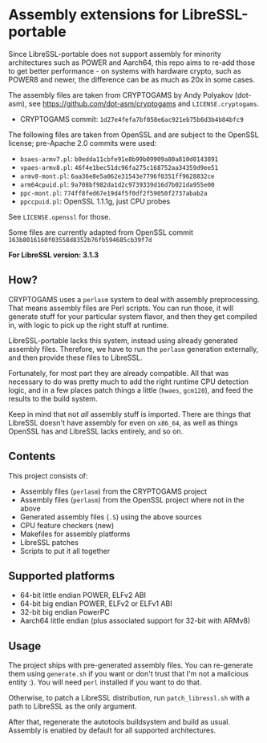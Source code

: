 # Assembly extensions for LibreSSL-portable

Since LibreSSL-portable does not support assembly for minority architectures
such as POWER and Aarch64, this repo aims to re-add those to get better
performance - on systems with hardware crypto, such as POWER8 and newer,
the difference can be as much as 20x in some cases.

The assembly files are taken from CRYPTOGAMS by Andy Polyakov (dot-asm),
see https://github.com/dot-asm/cryptogams and `LICENSE.cryptogams`.

- CRYPTOGAMS commit: `1d27e4fefa7bf058e6ac921eb75b6d3b4b84bfc9`

The following files are taken from OpenSSL and are subject to the OpenSSL
license; pre-Apache 2.0 commits were used:

- `bsaes-armv7.pl`: `b0edda11cbfe91e8b99b09909a80a810d0143891`
- `vpaes-armv8.pl`: `46f4e1bec51dc96fa275c168752aa34359d9ee51`
- `armv8-mont.pl`: `6aa36e8e5a062e31543e7796f0351ff9628832ce`
- `arm64cpuid.pl`: `9a708bf982da1d2c9739339d16d7b021da955e00`
- `ppc-mont.pl`: `774ff8fed67e19d4f5f0df2f59050f2737abab2a`
- `ppccpuid.pl`: OpenSSL 1.1.1g, just CPU probes

See `LICENSE.openssl` for those.

Some files are currently adapted from OpenSSL commit
`163b8016160f03558d8352b76fb594685cb39f7d`

**For LibreSSL version: 3.1.3**

## How?

CRYPTOGAMS uses a `perlasm` system to deal with assembly preprocessing. That
means assembly files are Perl scripts. You can run those, it will generate
stuff for your particular system flavor, and then they get compiled in, with
logic to pick up the right stuff at runtime.

LibreSSL-portable lacks this system, instead using already generated assembly
files. Therefore, we have to run the `perlasm` generation externally, and then
provide these files to LibreSSL.

Fortunately, for most part they are already compatible. All that was necessary
to do was pretty much to add the right runtime CPU detection logic, and in a
few places patch things a little (`hwaes`, `gcm128`), and feed the results
to the build system.

Keep in mind that not *all* assembly stuff is imported. There are things that
LibreSSL doesn't have assembly for even on `x86_64`, as well as things OpenSSL
has and LibreSSL lacks entirely, and so on.

## Contents

This project consists of:

- Assembly files (`perlasm`) from the CRYPTOGAMS project
- Assembly files (`perlasm`) from the OpenSSL project where not in the above
- Generated assembly files (`.S`) using the above sources
- CPU feature checkers (new)
- Makefiles for assembly platforms
- LibreSSL patches
- Scripts to put it all together

## Supported platforms

 - 64-bit little endian POWER, ELFv2 ABI
 - 64-bit big endian POWER, ELFv2 or ELFv1 ABI
 - 32-bit big endian PowerPC
 - Aarch64 little endian (plus associated support for 32-bit with ARMv8)

## Usage

The project ships with pre-generated assembly files. You can re-generate
them using `generate.sh` if you want or don't trust that I'm not a malicious
entity :). You will need `perl` installed if you want to do that.

Otherwise, to patch a LibreSSL distribution, run `patch_libressl.sh` with
a path to LibreSSL as the only argument.

After that, regenerate the autotools buildsystem and build as usual. Assembly
is enabled by default for all supported architectures.
